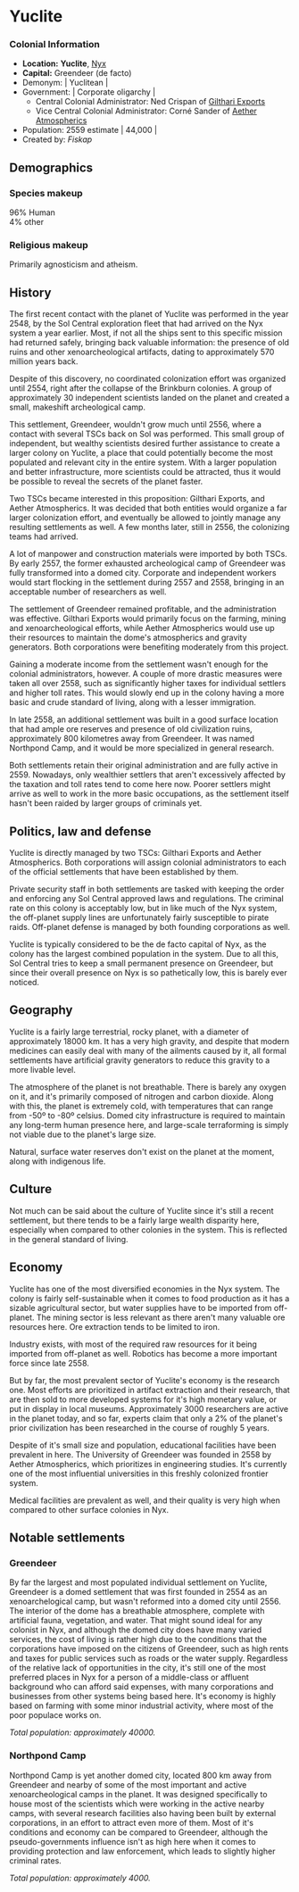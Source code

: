 # Yuclite 

### Colonial Information

* **Location:** **Yuclite**, [Nyx](http://lore.solaris13.net/The%20Nyx%20System)
* **Capital:**  Greendeer (de facto) 
* Demonym: | Yuclitean |
* Government: |  Corporate oligarchy |
  * Central Colonial Administrator:  Ned Crispan of [Gilthari Exports][2] 
  * Vice Central Colonial Administrator:  Corné Sander of [Aether Atmospherics][3] 
* Population: 2559 estimate | 44,000 |
* Created by: *Fiskap*

## Demographics

### Species makeup

96% Human  
4% other

### Religious makeup

Primarily agnosticism and atheism.

## History

The first recent contact with the planet of Yuclite was performed in the year 2548, by the Sol Central exploration fleet that had arrived on the Nyx system a year earlier. Most, if not all the ships sent to this specific mission had returned safely, bringing back valuable information: the presence of old ruins and other xenoarcheological artifacts, dating to approximately 570 million years back.

Despite of this discovery, no coordinated colonization effort was organized until 2554, right after the collapse of the Brinkburn colonies. A group of approximately 30 independent scientists landed on the planet and created a small, makeshift archeological camp.

This settlement, Greendeer, wouldn't grow much until 2556, where a contact with several TSCs back on Sol was performed. This small group of independent, but wealthy scientists desired further assistance to create a larger colony on Yuclite, a place that could potentially become the most populated and relevant city in the entire system. With a larger population and better infrastructure, more scientists could be attracted, thus it would be possible to reveal the secrets of the planet faster.

Two TSCs became interested in this proposition: Gilthari Exports, and Aether Atmospherics. It was decided that both entities would organize a far larger colonization effort, and eventually be allowed to jointly manage any resulting settlements as well. A few months later, still in 2556, the colonizing teams had arrived.

A lot of manpower and construction materials were imported by both TSCs. By early 2557, the former exhausted archeological camp of Greendeer was fully transformed into a domed city. Corporate and independent workers would start flocking in the settlement during 2557 and 2558, bringing in an acceptable number of researchers as well.

The settlement of Greendeer remained profitable, and the administration was effective. Gilthari Exports would primarily focus on the farming, mining and xenoarcheological efforts, while Aether Atmospherics would use up their resources to maintain the dome's atmospherics and gravity generators. Both corporations were benefiting moderately from this project.

Gaining a moderate income from the settlement wasn't enough for the colonial administrators, however. A couple of more drastic measures were taken all over 2558, such as significantly higher taxes for individual settlers and higher toll rates. This would slowly end up in the colony having a more basic and crude standard of living, along with a lesser immigration.

In late 2558, an additional settlement was built in a good surface location that had ample ore reserves and presence of old civilization ruins, approximately 800 kilometres away from Greendeer. It was named Northpond Camp, and it would be more specialized in general research.

Both settlements retain their original administration and are fully active in 2559. Nowadays, only wealthier settlers that aren't excessively affected by the taxation and toll rates tend to come here now. Poorer settlers might arrive as well to work in the more basic occupations, as the settlement itself hasn't been raided by larger groups of criminals yet.

## Politics, law and defense

Yuclite is directly managed by two TSCs: Gilthari Exports and Aether Atmospherics. Both corporations will assign colonial administrators to each of the official settlements that have been established by them.

Private security staff in both settlements are tasked with keeping the order and enforcing any Sol Central approved laws and regulations. The criminal rate on this colony is acceptably low, but in like much of the Nyx system, the off-planet supply lines are unfortunately fairly susceptible to pirate raids. Off-planet defense is managed by both founding corporations as well.

Yuclite is typically considered to be the de facto capital of Nyx, as the colony has the largest combined population in the system. Due to all this, Sol Central tries to keep a small permanent presence on Greendeer, but since their overall presence on Nyx is so pathetically low, this is barely ever noticed.

## Geography

Yuclite is a fairly large terrestrial, rocky planet, with a diameter of approximately 18000 km. It has a very high gravity, and despite that modern medicines can easily deal with many of the ailments caused by it, all formal settlements have artificial gravity generators to reduce this gravity to a more livable level.

The atmosphere of the planet is not breathable. There is barely any oxygen on it, and it's primarily composed of nitrogen and carbon dioxide. Along with this, the planet is extremely cold, with temperatures that can range from -50º to -80º celsius. Domed city infrastructure is required to maintain any long-term human presence here, and large-scale terraforming is simply not viable due to the planet's large size.

Natural, surface water reserves don't exist on the planet at the moment, along with indigenous life.

## Culture

Not much can be said about the culture of Yuclite since it's still a recent settlement, but there tends to be a fairly large wealth disparity here, especially when compared to other colonies in the system. This is reflected in the general standard of living.

## Economy

Yuclite has one of the most diversified economies in the Nyx system. The colony is fairly self-sustainable when it comes to food production as it has a sizable agricultural sector, but water supplies have to be imported from off-planet. The mining sector is less relevant as there aren't many valuable ore resources here. Ore extraction tends to be limited to iron.

Industry exists, with most of the required raw resources for it being imported from off-planet as well. Robotics has become a more important force since late 2558.

But by far, the most prevalent sector of Yuclite's economy is the research one. Most efforts are prioritized in artifact extraction and their research, that are then sold to more developed systems for it's high monetary value, or put in display in local museums. Approximately 3000 researchers are active in the planet today, and so far, experts claim that only a 2% of the planet's prior civilization has been researched in the course of roughly 5 years.

Despite of it's small size and population, educational facilities have been prevalent in here. The University of Greendeer was founded in 2558 by Aether Atmospherics, which prioritizes in engineering studies. It's currently one of the most influential universities in this freshly colonized frontier system.

Medical facilities are prevalent as well, and their quality is very high when compared to other surface colonies in Nyx.

## Notable settlements

### Greendeer

By far the largest and most populated individual settlement on Yuclite, Greendeer is a domed settlement that was first founded in 2554 as an xenoarchelogical camp, but wasn't reformed into a domed city until 2556. The interior of the dome has a breathable atmosphere, complete with artificial fauna, vegetation, and water. That might sound ideal for any colonist in Nyx, and although the domed city does have many varied services, the cost of living is rather high due to the conditions that the corporations have imposed on the citizens of Greendeer, such as high rents and taxes for public services such as roads or the water supply. Regardless of the relative lack of opportunities in the city, it's still one of the most preferred places in Nyx for a person of a middle-class or affluent background who can afford said expenses, with many corporations and businesses from other systems being based here. It's economy is highly based on farming with some minor industrial activity, where most of the poor populace works on.

*Total population: approximately 40000.*

### Northpond Camp

Northpond Camp is yet another domed city, located 800 km away from Greendeer and nearby of some of the most important and active xenoarcheological camps in the planet. It was designed specifically to house most of the scientists which were working in the active nearby camps, with several research facilities also having been built by external corporations, in an effort to attract even more of them. Most of it's conditions and economy can be compared to Greendeer, although the pseudo-governments influence isn't as high here when it comes to providing protection and law enforcement, which leads to slightly higher criminal rates.

*Total population: approximately 4000.*

[1]: /Nyx "Nyx"
[2]: /Gilthari_Exports "Gilthari Exports"
[3]: /Aether_Atmospherics "Aether Atmospherics"
